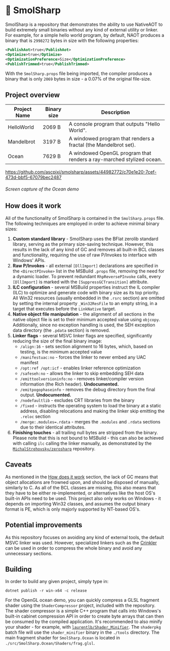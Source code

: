
# 🐜 SmolSharp
SmolSharp is a repository that demonstrates the ability to use NativeAOT to build extremely small binaries without any kind of external utility or linker. For example, for a simple hello world program, by default, NAOT produces a binary that is `2998272` bytes in size with the following properties:
```xml
<PublishAot>true</PublishAot>
<Optimize>true</Optimize>
<OptimizationPreference>Size</OptimizationPreference>
<PublishTrimmed>true</PublishTrimmed>
```
With the `SmolSharp.props` file being imported, the compiler produces a binary that is only `2069` bytes in size - a 0.07% of the original file-size.

## Project overview
| Project Name     | Binary size | Description                                                        |
| ---------------- | ----------- | ------------------------------------------------------------------ |
| HelloWorld       | 2069 B      | A console program that outputs "Hello World".
| Mandelbrot       | 3197 B      | A windowed program that renders a fractal (the Mandelbrot set).
| Ocean            | 7629 B      | A windowed OpenGL program that renders a ray-marched stylized ocean.

https://github.com/ascpixi/smolsharp/assets/44982772/c70e1e20-7cef-473d-bbf5-67079bec2487
###### Screen capture of the Ocean demo

## How does it work
All of the functionality of SmolSharp is contained in the `SmolSharp.props` file. The following techniques are employed in order to achieve minimal binary sizes:
1.  **Custom standard library** - SmolSharp uses the BFlat zerolib standard library, serving as the primary size-saving technique. However, this results in the lack of any kind of GC and removes all built-in BCL classes and functionality, requiring the use of raw P/Invokes to interface with Windows' APIs.
2. **Raw P/Invokes** - all external `[DllImport]` declarations are specified in the `<DirectPInvoke>` list in the MSBuild `.props` file, removing the need for a dynamic loader. To prevent redundant `RhpReversePInvoke` calls, every `[DllImport]` is marked with the `[SuppressGCTransition]` attribute.
3. **ILC configuration** - several MSBuild properties instruct the IL compiler (ILC) to optimize and generate code with binary size as its top priority. All Win32 resources (usually embedded in the `.rsrc` section) are omitted by setting the internal property `_Win32ResFile` to an empty string, in a target that executes before the `LinkNative` target.
4. **Native object file manipulation** - the alignment of all sections in the native object file is set to their minimum accepted value using `objcopy`. Additionally, since no exception handling is used, the SEH exception data directory (the `.pdata` section) is removed.
5. **Linker flags** - several MSVC linker flags are specified, significantly reducing the size of the final binary image:
	- `/align:16` - sets section alignment to 16 bytes, which, based on testing, is the minimum accepted value
	- `/manifestuac:no` - forces the linker to never embed any UAC manifest
	- `/opt:ref /opt:icf` - enables linker reference optimization
	- `/safeseh:no` - allows the linker to skip embedding SEH data
	- `/emittoolversioninfo:no` - removes linker/compiler version information (the Rich header). **Undocumented.**
	- `/emitpogophaseinfo` - removes the debug directory from the final output. **Undocumented.**
	- `/nodefaultlib` - excludes CRT libraries from the binary
	- `/fixed` - instructs the operating system to load the binary at a static address, disabling relocations and making the linker skip emitting the `.reloc` section
	- `/merge:.modules=.rdata` - merges the `.modules` and `.rdata` sections due to their identical attributes.
6. **Finishing touches** - all trailing null bytes are stripped from the binary.
Please note that this is not bound to MSBuild - this can also be achieved with calling `ilc` calling the linker manually, as demonstrated by the [`MichalStrehovsky/zerosharp`](https://github.com/MichalStrehovsky/zerosharp) repository.

## Caveats
As mentioned in the [How does it work](#How-does-it-work) section, the lack of GC means that object allocations are frowned upon, and should be disposed of manually, similarly to C. As all of the BCL classes are missing, this also means that they have to be either re-implemented, or alternatives like the host OS's built-in APIs need to be used. This project also only works on Windows - it depends on importing Win32 classes, and assumes the output binary format is PE, which is only majorly supported by NT-based OS's.

## Potential improvements
As this repository focuses on avoiding any kind of external tools, the default MSVC linker was used. However, specialized linkers such as the [Crinkler](https://github.com/runestubbe/Crinkler) can be used in order to compress the whole binary and avoid any unnecessary sections. 

## Building
In order to build any given project, simply type in:
```console
dotnet publish -r win-x64 -c release
```

For the OpenGL ocean demo, you can quickly compress a GLSL fragment shader using the `ShaderCompressor` project, included with the repository. The shader compressor is a simple C++ program that calls into Windows's built-in cabinet compression API in order to create byte arrays that can then be consumed by the compiled application. It's recommended to also minify your shader - for example, with [`laurentlb/Shader_Minifier`](https://github.com/laurentlb/Shader_Minifier). The `shaderpkg` batch file will use the `shader_minifier` binary in the `./tools` directory. The main fragment shader for `SmolSharp.Ocean` is located in `./src/SmolSharp.Ocean/Shaders/frag.glsl`.

